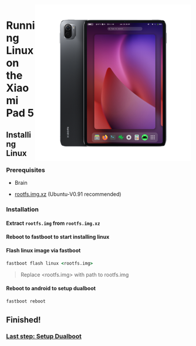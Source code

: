 <img align="right" src="../../assets/nabu.png" width="425" alt="Linux Running On A Xiaomi Pad 5">


# Running Linux on the Xiaomi Pad 5

## Installing Linux

### Prerequisites
- Brain
  
- [rootfs.img.xz](https://mega.nz/folder/CVMGEAiB#7oazR3wpkKdAH2eZChtRTg) (Ubuntu-V0.91 recommended)

### Installation

#### Extract `rootfs.img` from `rootfs.img.xz`

#### Reboot to fastboot to start installing linux

#### Flash linux image via fastboot
```cmd
fastboot flash linux <rootfs.img>
```
> Replace <rootfs.img> with path to rootfs.img

#### Reboot to android to setup dualboot
```sh
fastboot reboot
```

## Finished!

### [Last step: Setup Dualboot](dualboot-en.md)
